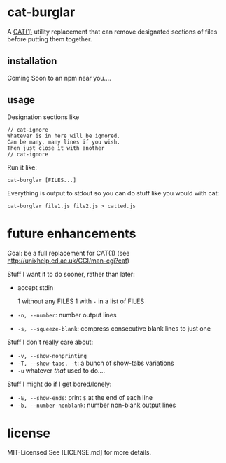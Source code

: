 cat-burglar
===========

A [CAT(1)](http://unixhelp.ed.ac.uk/CGI/man-cgi?cat) utility replacement that can remove designated sections of files before putting them together.

installation
------------

Coming Soon to an npm near you....


usage
-----

Designation sections like
```
// cat-ignore
Whatever is in here will be ignored.
Can be many, many lines if you wish.
Then just close it with another
// cat-ignore
```

Run it like:

```
cat-burglar [FILES...]
```

Everything is output to stdout so you can do stuff like you would with cat:

```
cat-burglar file1.js file2.js > catted.js
```

future enhancements
===================

Goal: be a full replacement for CAT(1) (see http://unixhelp.ed.ac.uk/CGI/man-cgi?cat)

Stuff I want it to do sooner, rather than later:

- accept stdin

    1 without any FILES
    1 with `-` in a list of FILES

- `-n, --number`: number output lines
- `-s, --squeeze-blank`: compress consecutive blank lines to just one

Stuff I don't really care about:

- `-v, --show-nonprinting`
- `-T, --show-tabs, -t`: a bunch of show-tabs variations
- `-u` whatever _that_ used to do....

Stuff I might do if I get bored/lonely:

- `-E, --show-ends`: print `$` at the end of each line
- `-b, --number-nonblank`: number non-blank output lines

license
=======

MIT-Licensed
See [LICENSE.md] for more details.
